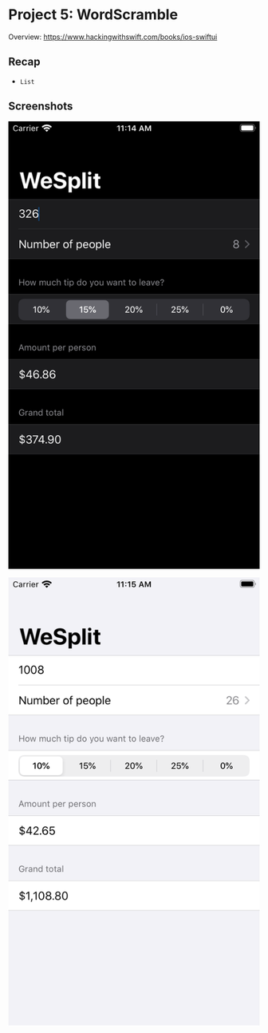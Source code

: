 # Project 5: WordScramble


Overview: https://www.hackingwithswift.com/books/ios-swiftui


## Recap

* `List`


## Screenshots

![](https://github.com/benjamin-wen/Hacking-with-iOS/blob/master/SwiftUI-Edition/Project-01/screenshot-01.png)

![](https://github.com/benjamin-wen/Hacking-with-iOS/blob/master/SwiftUI-Edition/Project-01/screenshot-02.png)
